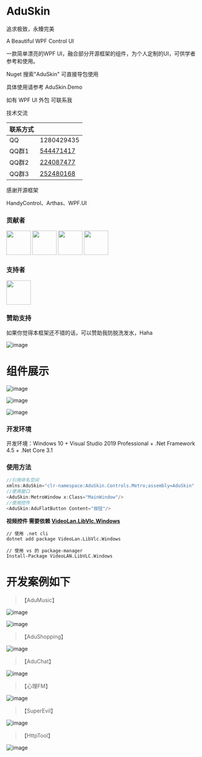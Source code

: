 # AduSkin
追求极致，永臻完美

A Beautiful WPF Control UI

一款简单漂亮的WPF UI，融合部分开源框架的组件，为个人定制的UI，可供学者参考和使用。

Nuget 搜索"AduSkin" 可直接导包使用

具体使用请参考 AduSkin.Demo

如有 WPF UI 外包 可联系我

技术交流

|联系方式||
|---|---
|QQ|1280429435
|QQ群1|[544471417](https://jq.qq.com/?_wv=1027&k=5NBE1xa)
|QQ群2|[224087477](https://jq.qq.com/?_wv=1027&k=58vo7dL)
|QQ群3|[252480168](https://jq.qq.com/?_wv=1027&k=5fyhmof)

感谢开源框架

HandyControl、Arthas、WPF.UI

### 贡献者

<a href="https://github.com/aduskin" target="_blank"><img width="64px" src="https://avatars2.githubusercontent.com/u/33409777?s=460&u=536aecd59ce72fa64b09d2279821227bc6a721da&v=4"></a>
<a href="https://github.com/John0King" target="_blank"><img width="64px" src="https://avatars0.githubusercontent.com/u/13639146?s=460&u=b6e8111b1285c86efcf7576758e06d7518cc8601&v=4"></a>
<a href="https://github.com/guanguanchuangyu" target="_blank"><img width="64px" src="https://avatars0.githubusercontent.com/u/25916858?s=460&u=7eab6998abb6a32d8a87f2a453e5d382cfff97e4&v=4"></a>
<a href="https://github.com/dotnet9" target="_blank"><img width="64px" src="https://avatars2.githubusercontent.com/u/19390373?s=460&u=b0c81b21f8e3e54e6eea706c19ec85277968104d&v=4"></a>

### 支持者

<a href="https://github.com/Haku-Men" target="_blank"><img width="64px" src="https://avatars2.githubusercontent.com/u/13210002?s=460&u=ae17e9b33173d1e2af00bccfc76c6ce540b0cdbf&v=4"></a>

### 赞助支持
如果你觉得本框架还不错的话，可以赞助我防脱洗发水，Haha

![image](https://github.com/aduskin/AduSkin/blob/master/screenshot/other/zhifu.jpg)

# 组件展示

![image](https://github.com/aduskin/AduSkin/blob/master/screenshot/Cover%20(2).png)

![image](https://github.com/aduskin/AduSkin/blob/master/screenshot/Cover%20(1).png)

![image](https://github.com/aduskin/AduSkin/blob/master/screenshot/Cover%20(3).png)

### 开发环境

开发环境：Windows 10  +  Visual Studio 2019 Professional  +  .Net Framework 4.5 + .Net Core 3.1

### 使用方法

```c
//引用命名空间
xmlns:AduSkin="clr-namespace:AduSkin.Controls.Metro;assembly=AduSkin" 
//使用窗口
<AduSkin:MetroWindow x:Class="MainWindow"/>
//使用控件
<AduSkin:AduFlatButton Content="按钮"/>

```


**视频控件 需要依赖 [VideoLan.LibVlc.Windows](https://www.nuget.org/packages/VideoLAN.LibVLC.Windows/)**
```
// 使用 .net cli
dotnet add package VideoLan.LibVlc.Windows

// 使用 vs 的 package-manager
Install-Package VideoLAN.LibVLC.Windows 
```

# 开发案例如下

> 【AduMusic】

![image](https://github.com/aduskin/AduMusic-Mini/blob/master/screenshot/%E6%80%80%E6%97%A7s.gif)

![image](https://github.com/aduskin/AduMusic-Mini/blob/master/screenshot/%E6%AD%8C%E8%AF%8D.gif)

> 【AduShopping】

![image](https://github.com/aduskin/AduSkin/blob/master/screenshot/project/AduShopping.gif)

> 【AduChat】

![image](https://github.com/aduskin/AduSkin/blob/master/screenshot/project/aduchat.gif)

> 【心理FM】

![image](https://github.com/aduskin/AduSkin/blob/master/screenshot/project/Shadow.png)

> 【SuperEvil】

![image](https://github.com/aduskin/AduSkin/blob/master/screenshot/project/SuperEvil.png)

> 【HttpTool】

![image](https://github.com/aduskin/HttpTool/blob/master/ScreenShot/cover.png)


